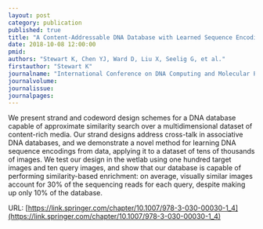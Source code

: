 ```yaml
---
layout: post
category: publication
published: true
title: "A Content-Addressable DNA Database with Learned Sequence Encodings"
date: 2018-10-08 12:00:00
pmid:
authors: "Stewart K, Chen YJ, Ward D, Liu X, Seelig G, et al."
firstauthor: "Stewart K"
journalname: "International Conference on DNA Computing and Molecular Programming"
journalvolume:
journalissue:
journalpages:
---
```


We present strand and codeword design schemes for a DNA database capable of approximate similarity search over a multidimensional dataset of content-rich media. Our strand designs address cross-talk in associative DNA databases, and we demonstrate a novel method for learning DNA sequence encodings from data, applying it to a dataset of tens of thousands of images. We test our design in the wetlab using one hundred target images and ten query images, and show that our database is capable of performing similarity-based enrichment: on average, visually similar images account for 30% of the sequencing reads for each query, despite making up only 10% of the database.

URL: [https://link.springer.com/chapter/10.1007/978-3-030-00030-1_4](https://link.springer.com/chapter/10.1007/978-3-030-00030-1_4)
